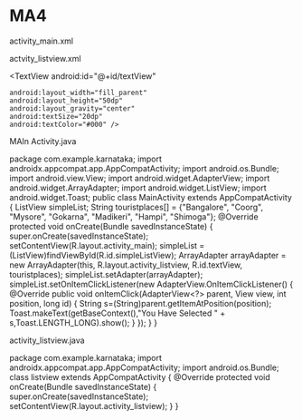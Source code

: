 # MA4

activity_main.xml

<?xml version="1.0" encoding="utf-8"?>
<LinearLayout xmlns:android="http://schemas.android.com/apk/res/android"
    xmlns:app="http://schemas.android.com/apk/res-auto"
    xmlns:tools="http://schemas.android.com/tools"
    android:layout_width="match_parent"
    android:layout_height="match_parent"
    tools:context=".MainActivity">
    <ListView
        android:id="@+id/simpleListView"
        android:layout_width="fill_parent"
        android:layout_height="wrap_content"
        android:divider="@color/material_blue_grey_800"
        android:dividerHeight="1dp" />
</LinearLayout>


actvity_listview.xml


<?xml version="1.0" encoding="utf-8"?>
<LinearLayout xmlns:android="http://schemas.android.com/apk/res/android"
    android:layout_width="match_parent"
    android:layout_height="match_parent"
    android:background="#63A2D5"
    android:orientation="vertical">
    <TextView
        android:id="@+id/textView"

    android:layout_width="fill_parent"
    android:layout_height="50dp"
    android:layout_gravity="center"
    android:textSize="20dp"
    android:textColor="#000" />
</LinearLayout>


MAIn Activity.java


package com.example.karnataka;
import androidx.appcompat.app.AppCompatActivity;
import android.os.Bundle;
import android.view.View;
import android.widget.AdapterView;
import android.widget.ArrayAdapter;
import android.widget.ListView;
import android.widget.Toast;
public class MainActivity extends AppCompatActivity {
    ListView simpleList;
    String touristplaces[] = {"Bangalore", "Coorg", "Mysore", "Gokarna",
            "Madikeri", "Hampi", "Shimoga"};
    @Override protected void onCreate(Bundle savedInstanceState) {
        super.onCreate(savedInstanceState);
        setContentView(R.layout.activity_main);
        simpleList = (ListView)findViewById(R.id.simpleListView);
        ArrayAdapter<String> arrayAdapter = new ArrayAdapter<String>(this,
                R.layout.activity_listview, R.id.textView, touristplaces);
        simpleList.setAdapter(arrayAdapter);
        simpleList.setOnItemClickListener(new
                                                  AdapterView.OnItemClickListener() {
                                                      @Override
                                                      public void onItemClick(AdapterView<?> parent, View view, int
                                                              position, long id) {
                                                          String s=(String)parent.getItemAtPosition(position);
                                                          Toast.makeText(getBaseContext(),"You Have Selected " +
                                                                  s,Toast.LENGTH_LONG).show();
                                                      }
                                                  });
    }
}



activity_listview.java

package com.example.karnataka;
import androidx.appcompat.app.AppCompatActivity;
import android.os.Bundle;
class listview extends AppCompatActivity {
    @Override
    protected void onCreate(Bundle savedInstanceState) {
        super.onCreate(savedInstanceState);
        setContentView(R.layout.activity_listview);
    }
}


